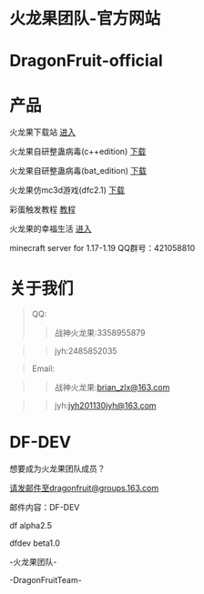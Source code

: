 # 火龙果团队-官方网站
# DragonFruit-official
# 产品
火龙果下载站 
[进入](http://www.dragonfruit666.com/)  

火龙果自研整蛊病毒(c++edition)
[下载](launchit.zip) 

火龙果自研整蛊病毒(bat_edition)
[下载](火龙果团队-自研病毒.zip)

火龙果仿mc3d游戏(dfc2.1)
[下载](DFC2.zip)

彩蛋触发教程
[教程](QQ图片20220506104044.jpg) 

火龙果的幸福生活
[进入](https://dragonfruitcloud.xyz) 

minecraft server for 1.17-1.19  QQ群号：421058810


# 关于我们 
>QQ: 
>>战神火龙果:3358955879 

>>jyh:2485852035 

>Email: 

>>战神火龙果:brian_zlx@163.com 

>>jyh:jyh201130jyh@163.com 

# DF-DEV 
想要成为火龙果团队成员？ 

请发邮件至dragonfruit@groups.163.com

邮件内容：DF-DEV 

df alpha2.5 

dfdev beta1.0

   -火龙果团队- 
   
-DragonFruitTeam-  

